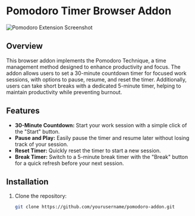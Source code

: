 # Pomodoro Timer Browser Addon

![Pomodoro Extension Screenshot](https://i.ibb.co/44Sykyx/screenshot.png)

## Overview

This browser addon implements the Pomodoro Technique, a time management method designed to enhance productivity and focus. The addon allows users to set a 30-minute countdown timer for focused work sessions, with options to pause, resume, and reset the timer. Additionally, users can take short breaks with a dedicated 5-minute timer, helping to maintain productivity while preventing burnout.

## Features

- **30-Minute Countdown:** Start your work session with a simple click of the "Start" button.
- **Pause and Play:** Easily pause the timer and resume later without losing track of your session.
- **Reset Timer:** Quickly reset the timer to start a new session.
- **Break Timer:** Switch to a 5-minute break timer with the "Break" button for a quick refresh before your next session.

## Installation

1. Clone the repository:
   ```bash
   git clone https://github.com/yourusername/pomodoro-addon.git
